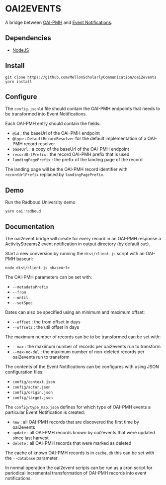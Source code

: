 # OAI2EVENTS

A bridge between [OAI-PMH](https://www.openarchives.org/pmh/) and [Event Notifications](https://www.eventnotifications.net).

## Dependencies

- [NodeJS](https://nodejs.org/en)

## Install

```
git clone https://github.com/MellonScholarlyCommunication/oai2events
yarn install
```

## Configure

The `config.jsonld` file should contain the OAI-PMH endpoints that needs to be transformed into Event Notifications.

Each OAI-PMH entry should contain the fields:

- `@id` : the baseUrl of the OAI-PMH endpoint
- `@type` : `DefaultRecordResolver` for the default implementation of a OAI-PMH record resolver
- `baseUrl` : a copy of the baseUrl of the OAI-PMH endpoint
- `recordUrlPrefix` : the record OAI-PMH prefix that is used
- `landingPagePrefix` : the prefix of the landing page of the record

The landing page will be the OAI-PMH record identifier with `recordUrlPrefix` replaced by `landingPagePrefix`.

## Demo

Run the Radboud University demo

```
yarn oai:radboud
```

## Documentation

The oai2event bridge will create for every record in an OAI-PMH response a ActivityStreams2 event notification in output directory (by default `out`).

Start a new conversion by running the `dist/client.js` script with an OAI-PMH baseurl:

```
node dist/client.js <baseurl>
```

The OAI-PMH parameters can be set with:

- `--metadataPrefix`
- `--from`
- `--until`
- `--setSpec`

Dates can also be specified using an minimum and maximum offset:

- `--offset` : the from offset in days
- `--offset2` : the util offset in days

The maximum number of records can be to be transformed can be set with:

- `--max` : the maximum number of records per oai2events run to transform
- `--max-no-del` : the maximum number of non-deleted records per oai2events run to transform

The contents of the Event Notifications can be configures with using JSON configuration files:

- `config/context.json`
- `config/actor.json` 
- `config/origin.json`
- `config/target.json`

The `config/type_map.json` defines for which type of OAI-PMH events a particular Event Notification is created:

- `new` : all OAI-PMH records that are discovered the first time by oai2events
- `update` : all OAI-PMH records known by oai2events that were updated since last harvest
- `delete` : all OAI-PMH records that were marked as deleted

The cache of known OAI-PMH records is in `cache.db` this can be set with the `--database` parameter.

In normal operation the oai2event scripts can be run as a cron script for periodical incremental transformation of OAI-PMH records into event notifications.
